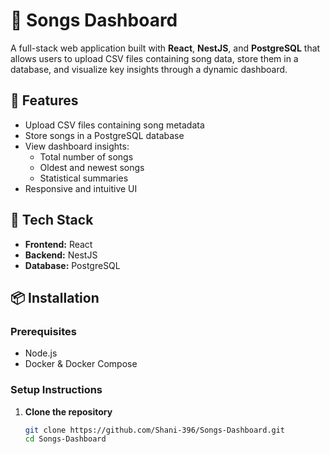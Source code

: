 # 🎵 Songs Dashboard

A full-stack web application built with **React**, **NestJS**, and **PostgreSQL** that allows users to upload CSV files containing song data, store them in a database, and visualize key insights through a dynamic dashboard.

## 🚀 Features

- Upload CSV files containing song metadata
- Store songs in a PostgreSQL database
- View dashboard insights:
  - Total number of songs
  - Oldest and newest songs
  - Statistical summaries
- Responsive and intuitive UI

## 🧰 Tech Stack

- **Frontend:** React  
- **Backend:** NestJS  
- **Database:** PostgreSQL

## 📦 Installation

### Prerequisites

- Node.js  
- Docker & Docker Compose

### Setup Instructions

1. **Clone the repository**
   ```bash
   git clone https://github.com/Shani-396/Songs-Dashboard.git
   cd Songs-Dashboard
